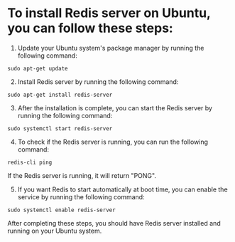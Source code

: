 # To install Redis server on Ubuntu, you can follow these steps:

1. Update your Ubuntu system's package manager by running the following command:

```
sudo apt-get update
```

2. Install Redis server by running the following command:

```
sudo apt-get install redis-server
```

3. After the installation is complete, you can start the Redis server by running the following command:

```
sudo systemctl start redis-server
```

4. To check if the Redis server is running, you can run the following command:

```
redis-cli ping
```

If the Redis server is running, it will return "PONG".

5. If you want Redis to start automatically at boot time, you can enable the service by running the following command:

```
sudo systemctl enable redis-server
```

After completing these steps, you should have Redis server installed and running on your Ubuntu system.
